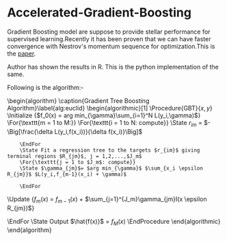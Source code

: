 # Accelerated-Gradient-Boosting

Gradient Boosting model are suppose to provide stellar performance for supervised learning.Recently it has been proven that we can have faster convergence with Nestrov's momentum sequence for optimization.This is the [paper](https://arxiv.org/abs/1803.02042).

Author has shown the results in R. This is the python implementation of the same.

Following is the algorithm:-


\begin{algorithm}
\caption{Gradient Tree Boosting Algorithm}\label{alg:euclid}
\begin{algorithmic}[1]
\Procedure{GBT}{$x,y$}
\Initialize {$f_0(x) = arg min_{\gamma}\sum_{i=1}^N L(y_i,\gamma)$}
\For{\texttt{m = 1 to M:}}
        \For{\texttt{i = 1 to N: compute}}
        \State $r_{im}$ = $-\Big[\frac{\delta L(y_i,f(x_i))}{\delta f(x_i)}\Big]$
        
		\EndFor
        \State Fit a regression tree to the targets $r_{im}$ giving terminal regions $R_{jm}$, j = 1,2,...,$J_m$
        \For{\texttt{j = 1 to $J_m$: compute}}
        \State $\gamma_{jm}$= $arg min_{\gamma}$ $\sum_{x_i \epsilon R_{jm}}$ $L(y_i,f_{m-1}(x_i) + \gamma)$
        
		\EndFor
        
\Update {$f_m(x)$ = $f_{m-1}(x)$ + $\sum_{j=1}^{J_m}\gamma_{jm}I(x \epsilon R_{jm})$}
        
\EndFor
\State Output $\hat{f(x)}$ = $f_M(x)$
\EndProcedure
\end{algorithmic}
\end{algorithm}


